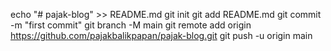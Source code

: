 echo "# pajak-blog" >> README.md
git init
git add README.md
git commit -m "first commit"
git branch -M main
git remote add origin https://github.com/pajakbalikpapan/pajak-blog.git
git push -u origin main